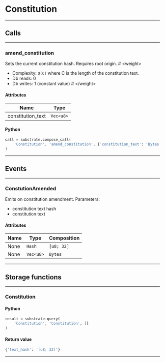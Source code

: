 
# Constitution

---------
## Calls

---------
### amend_constitution
Sets the current constitution hash. Requires root origin.
\# &lt;weight&gt;
- Complexity: `O(C)` where C is the length of the constitution text.
- Db reads: 0
- Db writes: 1 (constant value)
\# &lt;/weight&gt;
#### Attributes
| Name | Type |
| -------- | -------- | 
| constitution_text | `Vec<u8>` | 

#### Python
```python
call = substrate.compose_call(
    'Constitution', 'amend_constitution', {'constitution_text': 'Bytes'}
)
```

---------
## Events

---------
### ConstutionAmended
Emits on constitution amendment.
Parameters:
- constitution text hash
- constitution text
#### Attributes
| Name | Type | Composition
| -------- | -------- | -------- |
| None | `Hash` | ```[u8; 32]```
| None | `Vec<u8>` | ```Bytes```

---------
## Storage functions

---------
### Constitution

#### Python
```python
result = substrate.query(
    'Constitution', 'Constitution', []
)
```

#### Return value
```python
{'text_hash': '[u8; 32]'}
```
---------